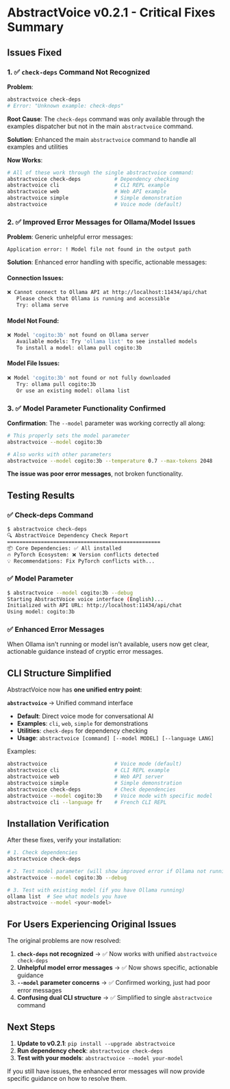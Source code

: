 # AbstractVoice v0.2.1 - Critical Fixes Summary

## Issues Fixed

### 1. ✅ `check-deps` Command Not Recognized

**Problem**:
```bash
abstractvoice check-deps
# Error: "Unknown example: check-deps"
```

**Root Cause**: The `check-deps` command was only available through the examples dispatcher but not in the main `abstractvoice` command.

**Solution**: Enhanced the main `abstractvoice` command to handle all examples and utilities

**Now Works**:
```bash
# All of these work through the single abstractvoice command:
abstractvoice check-deps           # Dependency checking
abstractvoice cli                  # CLI REPL example
abstractvoice web                  # Web API example
abstractvoice simple               # Simple demonstration
abstractvoice                      # Voice mode (default)
```

### 2. ✅ Improved Error Messages for Ollama/Model Issues

**Problem**: Generic unhelpful error messages:
```
Application error: ! Model file not found in the output path
```

**Solution**: Enhanced error handling with specific, actionable messages:

#### Connection Issues:
```bash
❌ Cannot connect to Ollama API at http://localhost:11434/api/chat
   Please check that Ollama is running and accessible
   Try: ollama serve
```

#### Model Not Found:
```bash
❌ Model 'cogito:3b' not found on Ollama server
   Available models: Try 'ollama list' to see installed models
   To install a model: ollama pull cogito:3b
```

#### Model File Issues:
```bash
❌ Model 'cogito:3b' not found or not fully downloaded
   Try: ollama pull cogito:3b
   Or use an existing model: ollama list
```

### 3. ✅ Model Parameter Functionality Confirmed

**Confirmation**: The `--model` parameter was working correctly all along:

```bash
# This properly sets the model parameter
abstractvoice --model cogito:3b

# Also works with other parameters
abstractvoice --model cogito:3b --temperature 0.7 --max-tokens 2048
```

**The issue was poor error messages**, not broken functionality.

## Testing Results

### ✅ Check-deps Command
```bash
$ abstractvoice check-deps
🔍 AbstractVoice Dependency Check Report
==================================================
📦 Core Dependencies: ✅ All installed
🔥 PyTorch Ecosystem: ❌ Version conflicts detected
💡 Recommendations: Fix PyTorch conflicts with...
```

### ✅ Model Parameter
```bash
$ abstractvoice --model cogito:3b --debug
Starting AbstractVoice voice interface (English)...
Initialized with API URL: http://localhost:11434/api/chat
Using model: cogito:3b
```

### ✅ Enhanced Error Messages
When Ollama isn't running or model isn't available, users now get clear, actionable guidance instead of cryptic error messages.

## CLI Structure Simplified

AbstractVoice now has **one unified entry point**:

**`abstractvoice`** → Unified command interface
- **Default**: Direct voice mode for conversational AI
- **Examples**: `cli`, `web`, `simple` for demonstrations
- **Utilities**: `check-deps` for dependency checking
- **Usage**: `abstractvoice [command] [--model MODEL] [--language LANG]`

Examples:
```bash
abstractvoice                      # Voice mode (default)
abstractvoice cli                  # CLI REPL example
abstractvoice web                  # Web API server
abstractvoice simple               # Simple demonstration
abstractvoice check-deps           # Check dependencies
abstractvoice --model cogito:3b    # Voice mode with specific model
abstractvoice cli --language fr    # French CLI REPL
```

## Installation Verification

After these fixes, verify your installation:

```bash
# 1. Check dependencies
abstractvoice check-deps

# 2. Test model parameter (will show improved error if Ollama not running)
abstractvoice --model cogito:3b --debug

# 3. Test with existing model (if you have Ollama running)
ollama list  # See what models you have
abstractvoice --model <your-model>
```

## For Users Experiencing Original Issues

The original problems are now resolved:

1. **`check-deps` not recognized** → ✅ Now works with unified `abstractvoice check-deps`
2. **Unhelpful model error messages** → ✅ Now shows specific, actionable guidance
3. **`--model` parameter concerns** → ✅ Confirmed working, just had poor error messages
4. **Confusing dual CLI structure** → ✅ Simplified to single `abstractvoice` command

## Next Steps

1. **Update to v0.2.1**: `pip install --upgrade abstractvoice`
2. **Run dependency check**: `abstractvoice check-deps`
3. **Test with your models**: `abstractvoice --model your-model`

If you still have issues, the enhanced error messages will now provide specific guidance on how to resolve them.